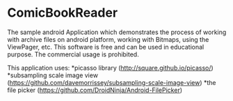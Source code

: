 # ComicBookReader
The sample android Application which demonstrates the process of working with archive files on android platform,
working with Bitmaps, using the ViewPager, etc. 
This software is free and can be used in educational purpose. The commercial usage is prohibited.


This application uses:
  *picasso library (http://square.github.io/picasso/)
  *subsampling scale image view (https://github.com/davemorrissey/subsampling-scale-image-view)
  *the file picker (https://github.com/DroidNinja/Android-FilePicker)
